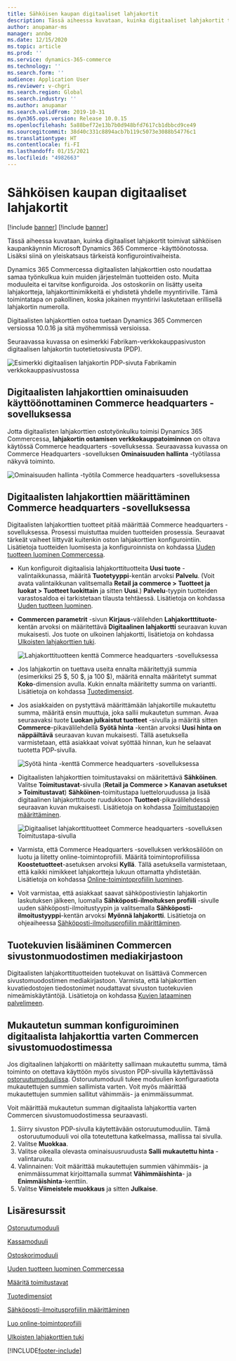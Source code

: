 ```yaml
---
title: Sähköisen kaupan digitaaliset lahjakortit
description: Tässä aiheessa kuvataan, kuinka digitaaliset lahjakortit toimivat sähköisen kaupankäynnin Microsoft Dynamics 365 Commerce -käyttöönotossa. Lisäksi siinä on yleiskatsaus tärkeistä konfigurointivaiheista.
author: anupamar-ms
manager: annbe
ms.date: 12/15/2020
ms.topic: article
ms.prod: ''
ms.service: dynamics-365-commerce
ms.technology: ''
ms.search.form: ''
audience: Application User
ms.reviewer: v-chgri
ms.search.region: Global
ms.search.industry: ''
ms.author: anupamar
ms.search.validFrom: 2019-10-31
ms.dyn365.ops.version: Release 10.0.15
ms.openlocfilehash: 5a88bef72e13b7b0d948bfd7617cb1dbbcd9ce49
ms.sourcegitcommit: 38d40c331c8894acb7b119c5073e3088b54776c1
ms.translationtype: HT
ms.contentlocale: fi-FI
ms.lasthandoff: 01/15/2021
ms.locfileid: "4982663"
---
```

# <a name="e-commerce-digital-gift-cards"></a>Sähköisen kaupan digitaaliset lahjakortit

[!include [banner](includes/banner.md)]
[!include [banner](includes/preview-banner.md)]

Tässä aiheessa kuvataan, kuinka digitaaliset lahjakortit toimivat sähköisen kaupankäynnin Microsoft Dynamics 365 Commerce -käyttöönotossa. Lisäksi siinä on yleiskatsaus tärkeistä konfigurointivaiheista.

Dynamics 365 Commercessa digitaalisten lahjakorttien osto noudattaa samaa työnkulkua kuin muiden järjestelmän tuotteiden osto. Muita moduuleita ei tarvitse konfiguroida. Jos ostoskoriin on lisätty useita lahjakortteja, lahjakorttinimikkeitä ei yhdistetä yhdelle myyntiriville. Tämä toimintatapa on pakollinen, koska jokainen myyntirivi laskutetaan erillisellä lahjakortin numerolla.

Digitaalisten lahjakorttien ostoa tuetaan Dynamics 365 Commercen versiossa 10.0.16 ja sitä myöhemmissä versioissa.

Seuraavassa kuvassa on esimerkki Fabrikam-verkkokauppasivuston digitaalisen lahjakortin tuotetietosivusta (PDP).

![Esimerkki digitaalisen lahjakortin PDP-sivuta Fabrikamin verkkokauppasivustossa](./media/GiftcardPDP.PNG)

## <a name="turn-on-the-digital-gift-card-feature-in-commerce-headquarters"></a>Digitaalisten lahjakorttien ominaisuuden käyttöönottaminen Commerce headquarters -sovelluksessa

Jotta digitaalisten lahjakorttien ostotyönkulku toimisi Dynamics 365 Commercessa, **lahjakortin ostamisen verkkokauppatoiminnon** on oltava käytössä Commerce headquarters -sovelluksessa. Seuraavassa kuvassa on Commerce Headquarters -sovelluksen **Ominaisuuden hallinta** -työtilassa näkyvä toiminto.

![Ominaisuuden hallinta -työtila Commerce headquarters -sovelluksessa](./media/Featureflag.PNG)

## <a name="configure-a-digital-gift-card-in-commerce-headquarters"></a>Digitaalisten lahjakorttien määrittäminen Commerce headquarters -sovelluksessa

Digitaalisten lahjakorttien tuotteet pitää määrittää Commerce headquarters -sovelluksessa. Prosessi muistuttaa muiden tuotteiden prosessia. Seuraavat tärkeät vaiheet liittyvät kuitenkin oston lahjakorttien konfigurointiin. Lisätietoja tuotteiden luomisesta ja konfiguroinnista on kohdassa [Uuden tuotteen luominen Commercessa](create-new-product-commerce.md).

- Kun konfiguroit digitaalisia lahjakorttituotteita **Uusi tuote** -valintaikkunassa, määritä **Tuotetyyppi**-kentän arvoksi **Palvelu**. (Voit avata valintaikkunan valitsemalla **Retail ja commerce \> Tuotteet ja luokat \> Tuotteet luokittain** ja sitten **Uusi**.) **Palvelu**-tyypin tuotteiden varastosaldoa ei tarkistetaan tilausta tehtäessä. Lisätietoja on kohdassa [Uuden tuotteen luominen](create-new-product-commerce.md#create-a-new-product).
- **Commercen parametrit** -sivun **Kirjaus**-välilehden **Lahjakortttituote**-kentän arvoksi on määritettävä **Digitaalinen lahjakortti** seuraavan kuvan mukaisesti. Jos tuote on ulkoinen lahjakortti, lisätietoja on kohdassa [Ulkoisten lahjakorttien tuki](./dev-itpro/gift-card.md).

    ![Lahjakorttituotteen kenttä Commerce headquarters -sovelluksessa](./media/PostGiftcard.png)

- Jos lahjakortin on tuettava useita ennalta määritettyjä summia (esimerkiksi 25 $, 50 $, ja 100 $), määritä ennalta määritetyt summat **Koko**-dimension avulla. Kukin ennalta määritetty summa on variantti. Lisätietoja on kohdassa [Tuotedimensiot](https://docs.microsoft.com/dynamics365/supply-chain/pim/product-dimensions?toc=/dynamics365/retail/toc.json).
- Jos asiakkaiden on pystyttävä määrittämään lahjakortille mukautettu summa, määritä ensin muuttuja, joka sallii mukautetun summan. Avaa seuraavaksi tuote **Luokan julkaistut tuotteet** -sivulla ja määritä sitten **Commerce**-pikavälilehdellä **Syötä hinta** -kentän arvoksi **Uusi hinta on näppäiltävä** seuraavan kuvan mukaisesti. Tällä asetuksella varmistetaan, että asiakkaat voivat syöttää hinnan, kun he selaavat tuotetta PDP-sivulla.

    ![Syötä hinta -kenttä Commerce headquarters -sovelluksessa](./media/KeyInPrice.png)

- Digitaalisten lahjakorttien toimitustavaksi on määritettävä **Sähköinen**. Valitse **Toimitustavat**-sivulla (**Retail ja Commerce \> Kanavan asetukset \> Toimitustavat**) **Sähköinen**-toimitustapa luetteloruudussa ja lisää digitaalinen lahjakorttituote ruudukkoon **Tuotteet**-pikavälilehdessä seuraavan kuvan mukaisesti. Lisätietoja on kohdassa [Toimitustapojen määrittäminen](https://docs.microsoft.com/dynamicsax-2012/appuser-itpro/set-up-modes-of-delivery).

    ![Digitaaliset lahjakorttituotteet Commerce headquarters -sovelluksen Toimitustapa-sivulla](./media/ElectronicMode.PNG)

- Varmista, että Commerce Headquarters -sovelluksen verkkosäilöön on luotu ja liitetty online-toimintoprofiili. Määritä toimintoprofiilissa **Koostetuotteet**-asetuksen arvoksi **Kyllä**. Tällä asetuksella varmistetaan, että kaikki nimikkeet lahjakortteja lukuun ottamatta yhdistetään. Lisätietoja on kohdassa [Online-toimintoprofiilin luominen](online-functionality-profile.md).
- Voit varmistaa, että asiakkaat saavat sähköpostiviestin lahjakortin laskutuksen jälkeen, luomalla **Sähköposti-ilmoituksen profiili** -sivulle uuden sähköposti-ilmoitustyypin ja valitsemalla **Sähköposti-ilmoitustyyppi**-kentän arvoksi **Myönnä lahjakortti**. Lisätietoja on ohjeaiheessa [Sähköposti-ilmoitusprofiilin määrittäminen](email-notification-profiles.md).

## <a name="add-product-images-to-the-commerce-site-builder-media-library"></a>Tuotekuvien lisääminen Commercen sivustonmuodostimen mediakirjastoon

Digitaalisten lahjakorttituotteiden tuotekuvat on lisättävä Commercen sivustomuodostimen mediakirjastoon. Varmista, että lahjakorttien kuvatiedostojen tiedostonimet noudattavat sivuston tuotekuvien nimeämiskäytäntöjä. Lisätietoja on kohdassa [Kuvien lataaminen palvelimeen](dam-upload-images.md).

## <a name="configure-a-custom-amount-for-a-digital-gift-card-in-commerce-site-builder"></a>Mukautetun summan konfiguroiminen digitaalista lahjakorttia varten Commercen sivustomuodostimessa

Jos digitaalinen lahjakortti on määritetty sallimaan mukautettu summa, tämä toiminto on otettava käyttöön myös sivuston PDP-sivuilla käytettävässä [ostoruutumoduulissa](add-buy-box.md). Ostoruutumoduuli tukee moduulien konfiguraatiota mukautettujen summien sallimista varten. Voit myös määrittää mukautettujen summien sallitut vähimmäis- ja enimmäissummat.

Voit määrittää mukautetun summan digitaalista lahjakorttia varten Commercen sivustomuodostimessa seuraavasti.

1. Siirry sivuston PDP-sivulla käytettävään ostoruutumoduuliin. Tämä ostoruutumoduuli voi olla toteutettuna katkelmassa, mallissa tai sivulla.
1. Valitse **Muokkaa**.
1. Valitse oikealla olevasta ominaisuusruudusta **Salli mukautettu hinta** -valintaruutu.
1. Valinnainen: Voit määrittää mukautettujen summien vähimmäis- ja enimmäissummat kirjoittamalla summat **Vähimmäishinta**- ja **Enimmäishinta**-kenttiin.
1. Valitse **Viimeistele muokkaus** ja sitten **Julkaise**.

## <a name="additional-resources"></a>Lisäresurssit

[Ostoruutumoduuli](add-buy-box.md)

[Kassamoduuli](add-checkout-module.md)

[Ostoskorimoduuli](add-cart-module.md)

[Uuden tuotteen luominen Commercessa](create-new-product-commerce.md)

[Määritä toimitustavat](https://docs.microsoft.com/dynamicsax-2012/appuser-itpro/set-up-modes-of-delivery)

[Tuotedimensiot](https://docs.microsoft.com/dynamics365/supply-chain/pim/product-dimensions?toc=/dynamics365/retail/toc.json)

[Sähköposti-ilmoitusprofiilin määrittäminen](email-notification-profiles.md)

[Luo online-toimintoprofiili](online-functionality-profile.md)

[Ulkoisten lahjakorttien tuki](./dev-itpro/gift-card.md)


[!INCLUDE[footer-include](../includes/footer-banner.md)]